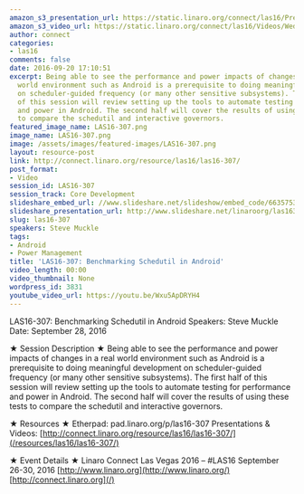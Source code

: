 ```yaml
---
amazon_s3_presentation_url: https://static.linaro.org/connect/las16/Presentations/Wednesday/LAS16-307%20-%20Benchmarking%20Schedutil%20in%20Android%20%281%29.pdf
amazon_s3_video_url: https://static.linaro.org/connect/las16/Videos/Wednesday/LAS16-307%20Benchmarking%20Schedutil%20in%20Android.mp4
author: connect
categories:
- las16
comments: false
date: 2016-09-20 17:10:51
excerpt: Being able to see the performance and power impacts of changes in a real
  world environment such as Android is a prerequisite to doing meaningful development
  on scheduler-guided frequency (or many other sensitive subsystems). The first half
  of this session will review setting up the tools to automate testing for performance
  and power in Android. The second half will cover the results of using these tests
  to compare the schedutil and interactive governors.
featured_image_name: LAS16-307.png
image_name: LAS16-307.png
image: /assets/images/featured-images/LAS16-307.png
layout: resource-post
link: http://connect.linaro.org/resource/las16/las16-307/
post_format:
- Video
session_id: LAS16-307
session_track: Core Development
slideshare_embed_url: //www.slideshare.net/slideshow/embed_code/66357531
slideshare_presentation_url: http://www.slideshare.net/linaroorg/las16307-benchmarking-schedutil-in-android
slug: las16-307
speakers: Steve Muckle
tags:
- Android
- Power Management
title: 'LAS16-307: Benchmarking Schedutil in Android'
video_length: 00:00
video_thumbnail: None
wordpress_id: 3831
youtube_video_url: https://youtu.be/Wxu5ApDRYH4
---
```


LAS16-307: Benchmarking Schedutil in Android
Speakers: Steve Muckle
Date: September 28, 2016

★ Session Description ★
Being able to see the performance and power impacts of changes in a real world environment such as Android is a prerequisite to doing meaningful development on scheduler-guided frequency (or many other sensitive subsystems). The first half of this session will review setting up the tools to automate testing for performance and power in Android. The second half will cover the results of using these tests to compare the schedutil and interactive governors.

★ Resources ★
Etherpad: pad.linaro.org/p/las16-307
Presentations & Videos: [http://connect.linaro.org/resource/las16/las16-307/](/resources/las16/las16-307/)

★ Event Details ★
Linaro Connect Las Vegas 2016 – #LAS16
September 26-30, 2016
[http://www.linaro.org](http://www.linaro.org/)
[http://connect.linaro.org](/)
